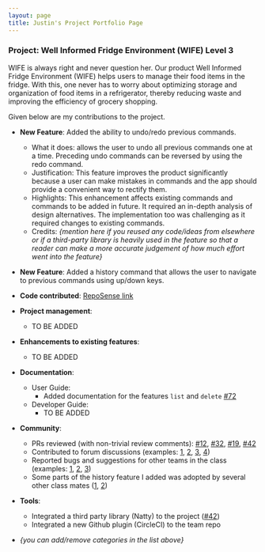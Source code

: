 ```yaml
---
layout: page
title: Justin's Project Portfolio Page
---
```


### Project: Well Informed Fridge Environment (WIFE) Level 3

WIFE is always right and never question her. Our product Well Informed Fridge Environment (WIFE) helps users to manage their food items in the fridge. With this, one never has to worry about optimizing storage and organization of food items in a refrigerator, thereby reducing waste and improving the efficiency of grocery shopping.

Given below are my contributions to the project.

-   **New Feature**: Added the ability to undo/redo previous commands.

    -   What it does: allows the user to undo all previous commands one at a time. Preceding undo commands can be reversed by using the redo command.
    -   Justification: This feature improves the product significantly because a user can make mistakes in commands and the app should provide a convenient way to rectify them.
    -   Highlights: This enhancement affects existing commands and commands to be added in future. It required an in-depth analysis of design alternatives. The implementation too was challenging as it required changes to existing commands.
    -   Credits: _{mention here if you reused any code/ideas from elsewhere or if a third-party library is heavily used in the feature so that a reader can make a more accurate judgement of how much effort went into the feature}_

-   **New Feature**: Added a history command that allows the user to navigate to previous commands using up/down keys.

-   **Code contributed**: [RepoSense link](https://nus-cs2103-ay2223s2.github.io/tp-dashboard/?search=scorpiussigma&breakdown=true&sort=groupTitle&sortWithin=title&since=2023-02-17&timeframe=commit&mergegroup=&groupSelect=groupByRepos&checkedFileTypes=docs~functional-code~test-code~other&tabOpen=true&tabType=authorship&tabAuthor=ScorpiusSigma&tabRepo=AY2223S2-CS2103T-T11-1%2Ftp%5Bmaster%5D&authorshipIsMergeGroup=false&authorshipFileTypes=&authorshipIsBinaryFileTypeChecked=false&authorshipIsIgnoredFilesChecked=false)

-   **Project management**:

    -   TO BE ADDED

-   **Enhancements to existing features**:

    -   TO BE ADDED

-   **Documentation**:

    -   User Guide:
        -   Added documentation for the features `list` and `delete` [\#72]()
    -   Developer Guide:
        -   TO BE ADDED

-   **Community**:

    -   PRs reviewed (with non-trivial review comments): [\#12](), [\#32](), [\#19](), [\#42]()
    -   Contributed to forum discussions (examples: [1](), [2](), [3](), [4]())
    -   Reported bugs and suggestions for other teams in the class (examples: [1](), [2](), [3]())
    -   Some parts of the history feature I added was adopted by several other class mates ([1](), [2]())

-   **Tools**:

    -   Integrated a third party library (Natty) to the project ([\#42]())
    -   Integrated a new Github plugin (CircleCI) to the team repo

-   _{you can add/remove categories in the list above}_
